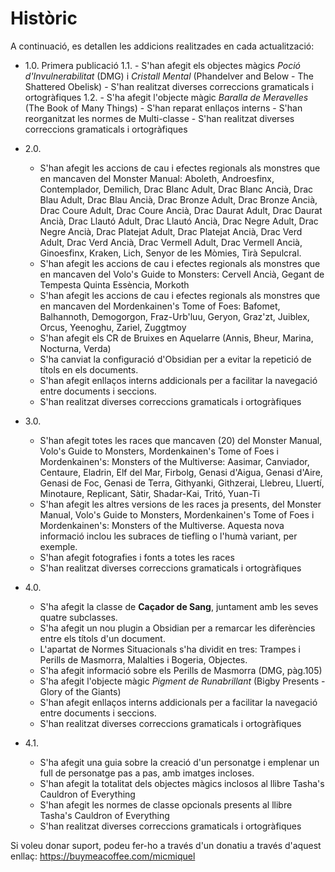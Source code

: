# Històric

A continuació, es detallen les addicions realitzades en cada actualització:

- 1.0. Primera publicació
     1.1.
        - S'han afegit els objectes màgics *Poció d'Invulnerabilitat* (DMG) i *Cristall Mental* (Phandelver and Below - The Shattered Obelisk)
        - S'han realitzat diverses correccions gramaticals i ortogràfiques
    1.2.
        - S'ha afegit l'objecte màgic *Baralla de Meravelles* (The Book of Many Things)
        - S'han reparat enllaços interns
        - S'han reorganitzat les normes de Multi-classe
        - S'han realitzat diverses correccions gramaticals i ortogràfiques
- 2.0. 
    -   S'han afegit les accions de cau i efectes regionals als monstres que en mancaven del Monster Manual: Aboleth, Androesfinx, Contemplador, Demilich, Drac Blanc Adult, Drac Blanc Ancià, Drac Blau Adult, Drac Blau Ancià, Drac Bronze Adult, Drac Bronze Ancià, Drac Coure Adult, Drac Coure Ancià, Drac Daurat Adult, Drac Daurat Ancià, Drac Llautó Adult, Drac Llautó Ancià, Drac Negre Adult, Drac Negre Ancià, Drac Platejat Adult, Drac Platejat Ancià, Drac Verd Adult, Drac Verd Ancià, Drac Vermell Adult, Drac Vermell Ancià, Ginoesfinx, Kraken, Lich, Senyor de les Mòmies, Tirà Sepulcral.
    -   S'han afegit les accions de cau i efectes regionals als monstres que en mancaven del Volo's Guide to Monsters: Cervell Ancià, Gegant de Tempesta Quinta Essència, Morkoth
    -   S'han afegit les accions de cau i efectes regionals als monstres que en mancaven del Mordenkainen's Tome of Foes: Bafomet, Balhannoth, Demogorgon, Fraz-Urb'luu, Geryon, Graz'zt, Juiblex, Orcus, Yeenoghu, Zariel, Zuggtmoy
    -   S'han afegit els CR de Bruixes en Aquelarre (Annis, Bheur, Marina, Nocturna, Verda)
    -   S'ha canviat la configuració d'Obsidian per a evitar la repetició de títols en els documents.
    -   S'han afegit enllaços interns addicionals per a facilitar la navegació entre documents i seccions.
    -   S'han realitzat diverses correccions gramaticals i ortogràfiques

- 3.0. 
    -   S'han afegit totes les races que mancaven (20) del Monster Manual, Volo's Guide to Monsters, Mordenkainen's Tome of Foes i Mordenkainen's: Monsters of the Multiverse: Aasimar, Canviador, Centaure, Eladrin, Elf del Mar, Firbolg, Genasi d'Aigua, Genasi d'Aire, Genasi de Foc, Genasi de Terra, Githyanki, Githzerai, Llebreu, Lluertí, Minotaure, Replicant, Sàtir, Shadar-Kai, Tritó, Yuan-Ti
    -   S'han afegit les altres versions de les races ja presents, del Monster Manual, Volo's Guide to Monsters, Mordenkainen's Tome of Foes i Mordenkainen's: Monsters of the Multiverse. Aquesta nova informació inclou les subraces de tiefling o l'humà variant, per exemple.
    -   S'han afegit fotografies i fonts a totes les races
    -   S'han realitzat diverses correccions gramaticals i ortogràfiques

- 4.0.
    -   S'ha afegit la classe de **Caçador de Sang**, juntament amb les seves quatre subclasses. 
    -   S'ha afegit un nou plugin a Obsidian per a remarcar les diferències entre els títols d'un document.
    -   L'apartat de Normes Situacionals s'ha dividit en tres: Trampes i Perills de Masmorra, Malalties i Bogeria, Objectes.
    -   S'ha afegit informació sobre els Perills de Masmorra (DMG, pàg.105)
    -   S'ha afegit l'objecte màgic *Pigment de Runabrillant* (Bigby Presents - Glory of the Giants)
    -   S'han afegit enllaços interns addicionals per a facilitar la navegació entre documents i seccions.
    -   S'han realitzat diverses correccions gramaticals i ortogràfiques

- 4.1.
    - S'ha afegit una guia sobre la creació d'un personatge i emplenar un full de personatge pas a pas, amb imatges incloses.
    - S'han afegit la totalitat dels objectes màgics inclosos al llibre Tasha's Cauldron of Everything
    - S'han afegit les normes de classe opcionals presents al llibre Tasha's Cauldron of Everything
    - S'han realitzat diverses correccions gramaticals i ortogràfiques

Si voleu donar suport, podeu fer-ho a través d'un donatiu a través d'aquest enllaç: https://buymeacoffee.com/micmiquel